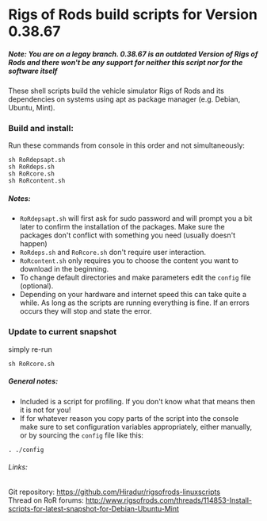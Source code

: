 # Rigs of Rods build scripts for Version 0.38.67
##### Note: You are on a legay branch. 0.38.67 is an outdated Version of Rigs of Rods and there won't be any support for neither this script nor for the software itself

These shell scripts build the vehicle simulator Rigs of Rods and its dependencies on systems using apt as package manager (e.g. Debian, Ubuntu, Mint).

### Build and install:
Run these commands from console in this order and not simultaneously:
```
sh RoRdepsapt.sh
sh RoRdeps.sh
sh RoRcore.sh
sh RoRcontent.sh
```
  
##### Notes:
* ```RoRdepsapt.sh``` will first ask for sudo password and will prompt you a bit later to confirm the installation of the packages. Make sure the packages don't conflict with something you need (usually doesn't happen)
* ```RoRdeps.sh``` and ```RoRcore.sh``` don't require user interaction.  
* ```RoRcontent.sh``` only requires you to choose the content you want to download in the beginning.
* To change default directories and make parameters edit the ```config``` file (optional).
* Depending on your hardware and internet speed this can take quite a while. As long as the scripts are running everything is fine. If an errors occurs they will stop and state the error.


### Update to current snapshot
simply re-run
```
sh RoRcore.sh
```

##### General notes: 
* Included is a script for profiling. If you don't know what that means then it is not for you!
* If for whatever reason you copy parts of the script into the console make sure to set configuration
variables appropriately, either manually, or by sourcing the ```config``` file like this:

```
. ./config
```

###### Links:
Git repository: https://github.com/Hiradur/rigsofrods-linuxscripts  
Thread on RoR forums: http://www.rigsofrods.com/threads/114853-Install-scripts-for-latest-snapshot-for-Debian-Ubuntu-Mint  
